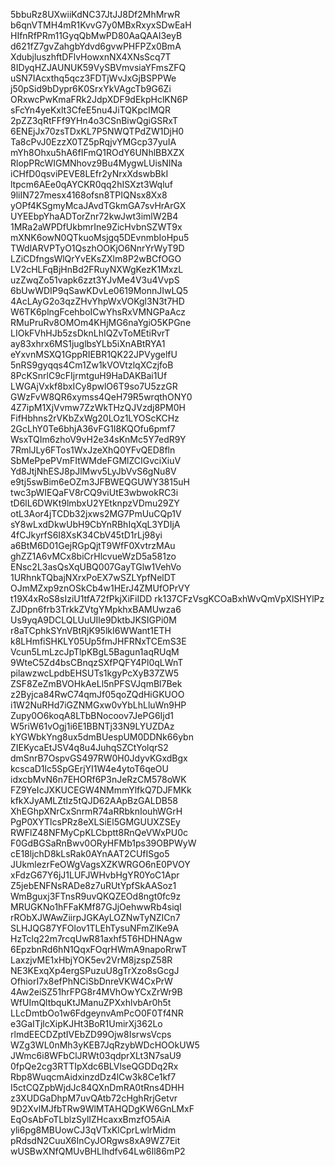 5bbuRz8UXwiiKdNC37JtJJ8Df2MhMrwR
b6qnVTMH4mR1KvvG7y0MBxRxyxSDwEaH
HIfnRfPRm11GyqQbMwPD80AaQAAI3eyB
d621fZ7gvZahgbYdvd6gvwPHFPZx0BmA
XdubjluszhftDFlvHowxnNX4XNsScq7T
8IDyqHZJAUNUK59VySBVmvsiaYFmsZFQ
uSN7IAcxthq5qcz3FDTjWvJxGjBSPPWe
j50pSid9bDypr6K0SrxYkVAgcTb9G6Zi
ORxwcPwKmaFRk2JdpXDF9dEkpHclKN6P
sFcYn4yeKxlt3CfeE5nu4JiTQKpcIMQR
2pZZ3qRtFFf9YHn4o3CSnBiwQgiGSRxT
6ENEjJx70zsTDxKL7P5NWQTPdZW1DjH0
Ta8cPvJ0EzzX0TZ5pRqjvYMGcp37yuIA
mYh8Ohxu5hA6fIFmQ1ROdY6UNhlBBXZX
RlopPRcWIGMNhovz9Bu4MygwLUisNINa
iCHfD0qsviPEVE8LEfr2yNrxXdswbBkI
ltpcm6AEe0qAYCKR0qq2hISXzt3Wqluf
9liIN727mesx4168ofsn8TPIQNsx8Xx8
yOPf4KSgmyMcaJAvdTGkmGA7svHrArGX
UYEEbpYhaADTorZnr72kwJwt3imlW2B4
1MRa2aWPDfUkbmrIne9ZicHvbnSZWT9x
mXNK6owN0QTkuoMsjgq5DEvnmbIoHpu5
TWdlARVPTyO1QszhOOKjO6NnrYrWyT9D
LZiCDfngsWlQrYvEKsZXlm8P2wBCfOGO
LV2cHLFqBjHnBd2FRuyNXWgKezK1MxzL
uzZwqZo51vapk6zzt3YJvMe4V3u4VvpS
6bUwWDIP9qSawKDvLe0619MonnJIwLQ5
4AcLAyG2o3qzZHvYhpWxVOKgl3N3t7HD
W6TK6plngFcehboICwYhsRxVMNGPaAcz
RMuPruRv8OMOm4KHjMG6naYgiO5KPGne
LIOkFVhHJb5zsDknLhIQZvToMEtiRvrT
ay83xhrx6MS1juglbsYLb5iXnABtRYA1
eYxvnMSXQ1GppRIEBR1QK22JPVygelfU
5nRS9gyqqs4Cm1Zw1kVOVtzlqXCzjfoB
8PcKSnrlC9cFIjrmtguH9HaDAKBai1Uf
LWGAjVxkf8bxICy8pwlO6T9so7U5zzGR
GWzFvW8QR6xymss4QeH79R5wrqthONY0
4Z7ipM1XjVvmw7ZzWkTHzQJVzdj8PM0H
FifHbhns2rVKbZxWg20LOz1LYOScKCHz
2GcLhY0Te6bhjA36vFG1I8KQOfu6pmf7
WsxTQIm6zhoV9vH2e34sKnMc5Y7edR9Y
7RmlJLy6FTos1WxJzeXhQ0YFvQED8fln
SbMePpePVmFItWMdeFGMlZCIGvciXiuV
Yd8JtjNhESJ8pJlMwv5LyJbVvS6gNu8V
e9tj5swBim6eOZm3JFBWEQGUWY3815uH
twc3pWIEQaFV8rCQ9viUtE3wbwokRC3i
tD6lL6DWKt9lmbxU2YEtknpzVDmu29ZY
otL3Aor4jTCDb32jxws2MG7PmUuCQp1V
sY8wLxdDkwUbH9CbYnRBhIqXqL3YDIjA
4fCJkyrfS6I8XsK34CbV45tD1rLj98yi
a6BtM6D01GejRGpQjtT9WfF0XvtrzMAu
ghZZ1A6vMCx8biCrHlcvueWzD5a581zo
ENsc2L3asQsXqUBQ007GayTGlw1VehVo
1URhnkTQbajNXrxPoEX7wSZLYpfNelDT
OJmMZxp9znOSkCb4w1HErJ4ZMUfOPrVY
t19X4xRoS8sIziU1tfA72fPkjXiFiIDD
rk137CFzVsgKCOaBxhWvQmVpXlSHYlPz
ZJDpn6frb3TrkkZVtgYMpkhxBAMUwza6
Us9yqA9DCLQLUuUIle9DktbJKSIGPi0M
r8aTCphkSYnVBtRjK95lkI6WWant1ETH
k8LHmfiSHKLY05Up5fmJHFRNxTCEmS3E
Vcun5LmLzcJpTlpKBgL5Bagun1aqRUqM
9WteC5Zd4bsCBnqzSXfPQFY4Pl0qLWnT
pilawzwcLpdbEHSUTs1kgyPcXyB37ZW5
ZSF8ZeZmBVOHkAeLl5nPFSVJqmBl7Bek
z2Byjca84RwC74qmJf05qoZQdHiGKUOO
i1W2NuRHd7iGZNMGxw0vYbLhLluWn9HP
Zupy0O6koqA8LTbBNocoov7JePG6Ijd1
W5riW61vOgj1i6E1BBNTj33N9LYUZDAz
kYGWbkYng8ux5dmBUespUM0DDNk66ybn
ZIEKycaEtJSV4q8u4JuhqSZCtYolqrS2
dmSnrB7OspvGS497RW0H0JdyvKGxdBgx
kcscaD1lc5SpGErjYI1W4e4ytoT6qeOU
idxcbMvN6n7EHORf6P3nJeRzCM578oWK
FZ9YeIcJXKUCEGW4NMmmYlfkQ7DJFMKk
kfkXJyAMLZtIz5tQJD62AApBzGALDB58
XhEGhpXNrCxSnrmR74aRRbknIouhWGrH
PgP0XYTlcsPRz8eXLSiEl5GMGUUXZSEy
RWFlZ48NFMyCpKLCbptt8RnQeVWxPU0c
F0GdBGSaRnBwv0ORyHFMb1ps39OBPWyW
cE18ljchD8kLsRak0AYnAAT2CUfISgo5
JUkmlezrFeOWgVagsXZKWRGO6nE0PVOY
xFdzG67Y6jJ1LUFJWHvbHgYR0YoC1Apr
Z5jebENFNsRADe8z7uRUtYpfSkAASoz1
WmBguxj3FTnsR9uvQKQZEOd8ngt0fc9z
MRUGKNo1hFFaKMf87GJjOehwwRb4siqI
rRObXJWAwZiirpJGKAyLOZNwTyNZICn7
SLHJQG87YFOlov1TLEhTysuNFmZlKe9A
HzTclq22m7rcqUwR81axhf5T6HDHNAgw
6EpzbnRd6hN1QqxFOqrHWmA9napoRrwT
LaxzjvME1xHbjYOK5ev2VrM8jzspZ58R
NE3KExqXp4ergSPuzuU8gTrXzo8sGcgJ
OfhiorI7x8efPhNCiSbDnreVKW4CxPrW
4Aw2eiSZ51hrFPG8r4MVhOwYCxZrWr9B
WfUImQltbquKtJManuZPXxhlvbAr0h5t
LLcDmtbOo1w6FdgeynvAmPcO0F0Tf4NR
e3GaITjlcXipKJHt3BoR1UmirXj362Lo
rlmdEECDZptIVEbZD99Ojw8IsrwsVcps
WZg3WL0nMh3yKEB7JqRzybWDcHOOkUW5
JWmc6i8WFbClJRWt03qdprXLt3N7saU9
0fpQe2cg3RTTIpXdc6BLVlseQGDDq2Rx
Rbp8WuqcmAidxinzdDz4lCw3k8Ce1kf7
I5ctCQZpbWjdJc84QXnDmRA0tRns4DHH
z3XUDGaDhpM7uvQAtb72cHghRrjGetvr
9D2XvlMJfbTRw9WlMTAHQDgKW6GnLMxF
EqOsAbFoTLblzSylIZHcaxxBmzfO5AiA
yli6pg8MBUowCJ3qVTxKlCprLwlrMidm
pRdsdN2CuuX6InCyJORgws8xA9WZ7Eit
wUSBwXNfQMUvBHLIhdfv64Lw6Il86mP2
